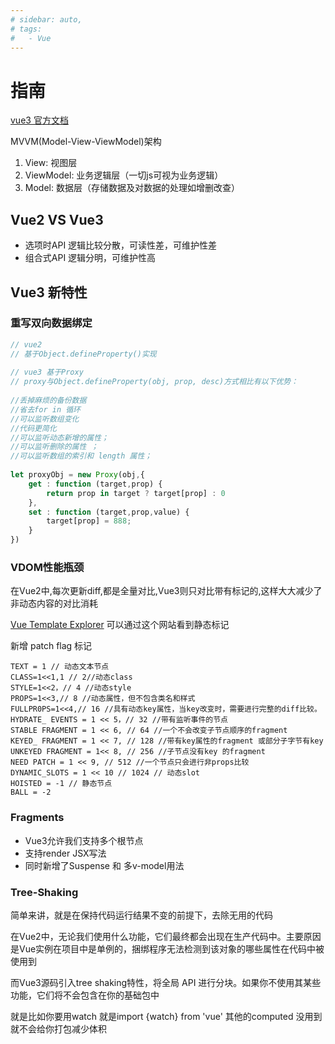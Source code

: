 ```yaml
---
# sidebar: auto,
# tags:
#   - Vue
---
```


# 指南

[vue3 官方文档](https://cn.vuejs.org/)

MVVM(Model-View-ViewModel)架构

1. View: 视图层
2. ViewModel: 业务逻辑层（一切js可视为业务逻辑）
3. Model: 数据层（存储数据及对数据的处理如增删改查）

## Vue2 VS Vue3

* 选项时API 逻辑比较分散，可读性差，可维护性差
* 组合式API 逻辑分明，可维护性高

## Vue3 新特性

### 重写双向数据绑定

```js
// vue2
// 基于Object.defineProperty()实现
 
// vue3 基于Proxy
// proxy与Object.defineProperty(obj, prop, desc)方式相比有以下优势：
 
//丢掉麻烦的备份数据
//省去for in 循环
//可以监听数组变化
//代码更简化
//可以监听动态新增的属性；
//可以监听删除的属性 ；
//可以监听数组的索引和 length 属性；
 
let proxyObj = new Proxy(obj,{
    get : function (target,prop) {
        return prop in target ? target[prop] : 0
    },
    set : function (target,prop,value) {
        target[prop] = 888;
    }
})

```

### VDOM性能瓶颈
在Vue2中,每次更新diff,都是全量对比,Vue3则只对比带有标记的,这样大大减少了非动态内容的对比消耗

[Vue Template Explorer](https://vue-next-template-explorer.netlify.app/) 可以通过这个网站看到静态标记

新增 patch flag 标记
```
TEXT = 1 // 动态文本节点
CLASS=1<<1,1 // 2//动态class
STYLE=1<<2，// 4 //动态style
PROPS=1<<3,// 8 //动态属性，但不包含类名和样式
FULLPR0PS=1<<4,// 16 //具有动态key属性，当key改变时，需要进行完整的diff比较。
HYDRATE_ EVENTS = 1 << 5，// 32 //带有监听事件的节点
STABLE FRAGMENT = 1 << 6, // 64 //一个不会改变子节点顺序的fragment
KEYED_ FRAGMENT = 1 << 7, // 128 //带有key属性的fragment 或部分子字节有key
UNKEYED FRAGMENT = 1<< 8, // 256 //子节点没有key 的fragment
NEED PATCH = 1 << 9, // 512 //一个节点只会进行非props比较
DYNAMIC_SLOTS = 1 << 10 // 1024 // 动态slot
HOISTED = -1 // 静态节点
BALL = -2
```

### Fragments
* Vue3允许我们支持多个根节点
* 支持render JSX写法
* 同时新增了Suspense 和 多v-model用法

### Tree-Shaking
简单来讲，就是在保持代码运行结果不变的前提下，去除无用的代码

在Vue2中，无论我们使用什么功能，它们最终都会出现在生产代码中。主要原因是Vue实例在项目中是单例的，捆绑程序无法检测到该对象的哪些属性在代码中被使用到

而Vue3源码引入tree shaking特性，将全局 API 进行分块。如果你不使用其某些功能，它们将不会包含在你的基础包中

就是比如你要用watch 就是import {watch} from 'vue' 其他的computed 没用到就不会给你打包减少体积

